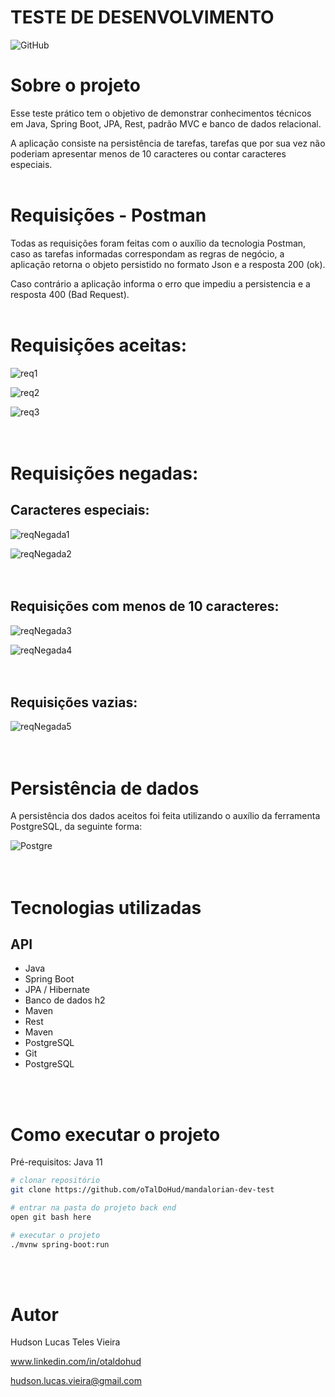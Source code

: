 # TESTE DE DESENVOLVIMENTO
![GitHub](https://img.shields.io/github/license/oTalDoHud/ProjetoDashBoardVendas)

# Sobre o projeto

Esse teste prático tem o objetivo de demonstrar conhecimentos técnicos em Java, Spring Boot, JPA, Rest, padrão MVC e banco de dados relacional.

A aplicação consiste na persistência de tarefas, tarefas que por sua vez não poderiam apresentar menos de 10 caracteres ou contar caracteres especiais.
<br/>
<br/>

# Requisições - Postman

Todas as requisições foram feitas com o auxílio da tecnologia Postman, caso as tarefas informadas correspondam as regras de negócio, a aplicação retorna o objeto persistido no formato Json e a resposta 200 (ok). 

Caso contrário a aplicação informa o erro que impediu a persistencia e a resposta 400 (Bad Request).
<br/>
<br/>

# Requisições aceitas:

![req1](https://github.com/oTalDoHud/mandalorian-dev-test/blob/main/Requisições%20testadas/Tasks/Aceitas/ReqAceita%20(1).png) 
<br/>

![req2](https://github.com/oTalDoHud/mandalorian-dev-test/blob/main/Requisições%20testadas/Tasks/Aceitas/ReqAceita%20(2).png) 
<br/>

![req3](https://github.com/oTalDoHud/mandalorian-dev-test/blob/main/Requisições%20testadas/Tasks/Aceitas/ReqAceita%20(3).png)
<br/>
<br/>
<br/>

# Requisições negadas:
## Caracteres especiais:

![reqNegada1](https://github.com/oTalDoHud/mandalorian-dev-test/blob/main/Requisições%20testadas/Tasks/Negadas/CaracterEspecial%20(1).png) 
<br/>

![reqNegada2](https://github.com/oTalDoHud/mandalorian-dev-test/blob/main/Requisições%20testadas/Tasks/Negadas/CaracterEspecial%20(2).png) 
<br/>
<br/>
<br/>


## Requisições com menos de 10 caracteres:

![reqNegada3](https://github.com/oTalDoHud/mandalorian-dev-test/blob/main/Requisições%20testadas/Tasks/Negadas/MenorDe10%20(1).png) 
<br/>

![reqNegada4](https://github.com/oTalDoHud/mandalorian-dev-test/blob/main/Requisições%20testadas/Tasks/Negadas/MenorDe10%20(2).png) 
<br/>
<br/>
<br/>


## Requisições vazias:

![reqNegada5](https://github.com/oTalDoHud/mandalorian-dev-test/blob/main/Requisições%20testadas/Tasks/Negadas/ReqVazia.png) 
<br/>
<br/>
<br/>

# Persistência de dados 

A persistência dos dados aceitos foi feita utilizando o auxílio da ferramenta PostgreSQL, da seguinte forma:

![Postgre](https://github.com/oTalDoHud/mandalorian-dev-test/blob/main/Requisições%20testadas/Tasks/Aceitas/DadosPersistidos.png) 
<br/>
<br/>
<br/>

# Tecnologias utilizadas
## API
- Java
- Spring Boot
- JPA / Hibernate
- Banco de dados h2
- Maven
- Rest
- Maven
- PostgreSQL
- Git
- PostgreSQL

<br/>
<br/>

# Como executar o projeto
Pré-requisitos: Java 11

```bash
# clonar repositório
git clone https://github.com/oTalDoHud/mandalorian-dev-test

# entrar na pasta do projeto back end
open git bash here

# executar o projeto
./mvnw spring-boot:run
```
<br/>
<br/>

# Autor

Hudson Lucas Teles Vieira

www.linkedin.com/in/otaldohud

hudson.lucas.vieira@gmail.com
